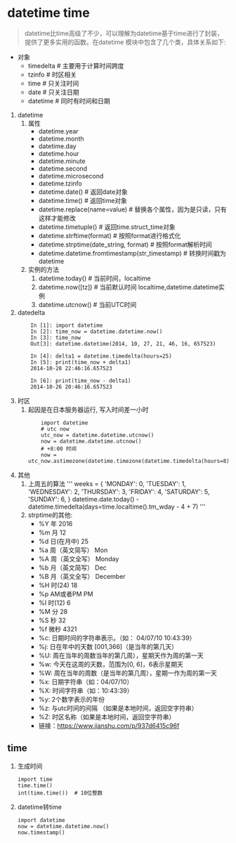 # datetime time

> datetime比time高级了不少，可以理解为datetime基于time进行了封装，提供了更多实用的函数。在datetime 模块中包含了几个类，具体关系如下:

- 对象
    - timedelta     # 主要用于计算时间跨度
    - tzinfo        # 时区相关
    - time          # 只关注时间
    - date          # 只关注日期
    - datetime  # 同时有时间和日期

1. datetime
    1. 属性
        - datetime.year
        - datetime.month
        - datetime.day
        - datetime.hour
        - datetime.minute
        - datetime.second
        - datetime.microsecond
        - datetime.tzinfo
        - datetime.date()   # 返回date对象
        - datetime.time()   # 返回time对象
        - datetime.replace(name=value)   # 替换各个属性，因为是只读，只有这样才能修改
        - datetime.timetuple()  # 返回time.struct_time对象
        - datetime.strftime(format) # 按照format进行格式化
        - datetime.strptime(date_string, format) # 按照format解析时间
        - datetime.datetime.fromtimestamp(str_timestamp) # 转换时间戳为datetime
    2. 实例的方法
       1. datetime.today()  # 当前时间，localtime
       2. datetime.now([tz])    # 当前默认时间 localtime,datetime.datetime实例
       3. datetime.utcnow() # 当前UTC时间
2. datedelta
    ```
        In [1]: import datetime
        In [2]: time_now = datetime.datetime.now()
        In [3]: time_now
        Out[3]: datetime.datetime(2014, 10, 27, 21, 46, 16, 657523)

        In [4]: delta1 = datetime.timedelta(hours=25)
        In [5]: print(time_now + delta1)
        2014-10-28 22:46:16.657523

        In [6]: print(time_now - delta1)
        2014-10-26 20:46:16.657523
    ```
3. 时区
    1. 起因是在日本服务器运行, 写入时间差一小时
        ```
            import datetime
            # utc now
            utc_now = datetime.datetime.utcnow()
            now = datetime.datetime.utcnow()
            # +8:00 时间
            now = utc_now.astimezone(datetime.timezone(datetime.timedelta(hours=8)))
        ```
4. 其他
    1. 上周五的算法
        '''
            weeks = {
                'MONDAY': 0,
                'TUESDAY': 1,
                'WEDNESDAY': 2,
                'THURSDAY': 3,
                'FRIDAY': 4,
                'SATURDAY': 5,
                'SUNDAY': 6,
            }
            datetime.date.today() - datetime.timedelta(days=time.localtime().tm_wday - 4 + 7) 
        '''
    2. strptime的其他:
        - %Y	年	2016
        - %m	月	12
        - %d	日(在月中)	25
        - %a	周（英文简写）	Mon
        - %A	周（英文全写）	Monday
        - %b	月（英文简写）	Dec
        - %B	月（英文全写）	December
        - %H	时(24)	18
        - %p	AM或者PM	PM
        - %I	时(12)	6
        - %M	分	28
        - %S	秒	32
        - %f	微秒	4321
        - %c: 日期时间的字符串表示。（如： 04/07/10 10:43:39）
        - %j: 日在年中的天数 [001,366]（是当年的第几天）
        - %U: 周在当年的周数当年的第几周），星期天作为周的第一天
        - %w: 今天在这周的天数，范围为[0, 6]，6表示星期天
        - %W: 周在当年的周数（是当年的第几周），星期一作为周的第一天
        - %x: 日期字符串（如：04/07/10）
        - %X: 时间字符串（如：10:43:39）
        - %y: 2个数字表示的年份
        - %z: 与utc时间的间隔 （如果是本地时间，返回空字符串）
        - %Z: 时区名称（如果是本地时间，返回空字符串）
        - 链接：https://www.jianshu.com/p/937d6415c96f


## time

1. 生成时间
    ```
    import time
    time.time()  
    int(time.time())  # 10位整数
    ```

2. datetime转time
    ```
    import datetime
    now = datetime.datetime.now()
    now.timestamp()
    ```